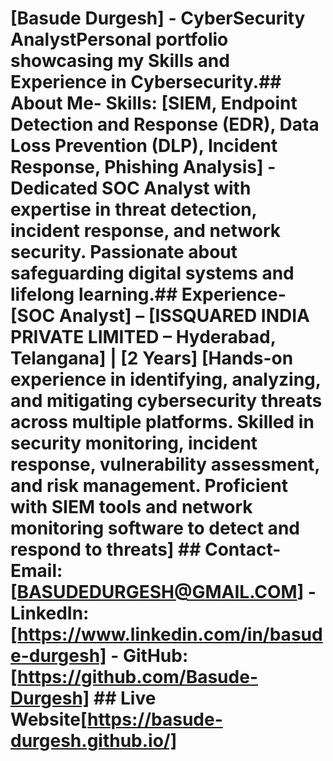 # [Basude Durgesh] - CyberSecurity AnalystPersonal portfolio showcasing my Skills and Experience in Cybersecurity.## About Me- Skills: [SIEM, Endpoint Detection and Response (EDR), Data Loss Prevention (DLP), Incident Response, Phishing Analysis]  - Dedicated SOC Analyst with expertise in threat detection, incident response, and network security. Passionate about safeguarding digital systems and lifelong learning.## Experience- [SOC Analyst] – [ISSQUARED INDIA PRIVATE LIMITED – Hyderabad, Telangana] | [2 Years]    [Hands-on experience in identifying, analyzing, and mitigating cybersecurity threats across multiple platforms. Skilled in security monitoring, incident response, vulnerability assessment, and risk management. Proficient with SIEM tools and network monitoring software to detect and respond to threats]   ## Contact- Email: [BASUDEDURGESH@GMAIL.COM]  - LinkedIn: [https://www.linkedin.com/in/basude-durgesh]  - GitHub: [https://github.com/Basude-Durgesh]  ## Live Website[https://basude-durgesh.github.io/]